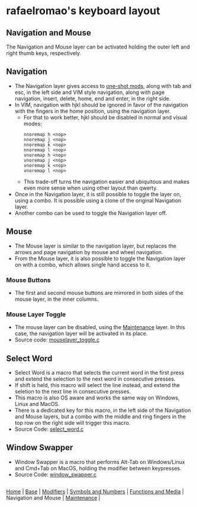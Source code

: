 # rafaelromao's keyboard layout

## Navigation and Mouse
The Navigation and Mouse layer can be activated holding the outer left and right thumb keys, respectively.

## Navigation
- The Navigation layer gives access to [one-shot mods](modifiers.md), along with tab and esc, in the left side and VIM style navigation, along with page navigation, insert, delete, home, end and enter, in the right side.
- In VIM, navigation with hjkl should be ignored in favor of the navigation with the fingers in the home position, using the navigation layer.
    - For that to work better, hjkl should be disabled in normal and visual modes:
        ```vim
        nnoremap h <nop>
        nnoremap j <nop>
        nnoremap k <nop>
        nnoremap l <nop>
        vnoremap h <nop>
        vnoremap j <nop>
        vnoremap k <nop>
        vnoremap l <nop>
        ```
    - This trade-off turns the navigation easier and ubiquitous and makes even more sense when using other layout than qwerty.
- Once in the Navigation layer, it is still possible to toggle the layer on, using a combo. It is possible using a clone of the original Navigation layer.
- Another combo can be used to toggle the Navigation layer off.

## Mouse
- The Mouse layer is similar to the navigation layer, but replaces the arrows and page navigation by mouse and wheel navigation.
- From the Mouse layer, it is also possible to toggle the Navigation layer on with a combo, which allows single hand access to it.

### Mouse Buttons
- The first and second mouse buttons are mirrored in both sides of the mouse layer, in the inner columns.

### Mouse Layer Toggle
- The mouse layer can be disabled, using the [Maintenance](maintenance.md) layer. In this case, the navigation layer will be activated in its place.
- Source code: [mouselayer_toggle.c](../qmk/users/rafaelromao/features/mouselayer_toggle.c)

## Select Word
- Select Word is a macro that selects the current word in the first press and extend the selection to the next word in consecutive presses.
- If shift is held, this macro will select the line instead, and extend the seletion to the next line in consecutive presses.
- This macro is also OS aware and works the same way on Windows, Linux and MacOS.
- There is a dedicated key for this macro, in the left side of the Navigation and Mouse layers, but a combo with the middle and ring fingers in the top row on the right side will trigger this macro.
- Source Code: [select_word.c](../qmk/users/rafaelromao/features/select_word.c)

## Window Swapper
- Window Swapper is a macro that performs Alt-Tab on Windows/Linux and Cmd+Tab on MacOS, holding the modifier between keypresses.
- Source Code: [window_swapper.c](../qmk/users/rafaelromao/features/window_swapper.c)

##
[Home](../readme.md) | 
[Base](base.md) |
[Modifiers](modifiers.md) |
[Symbols and Numbers](symbols.md) |
[Functions and Media](functions.md) | 
Navigation and Mouse |
[Maintenance](maintenance.md) |
